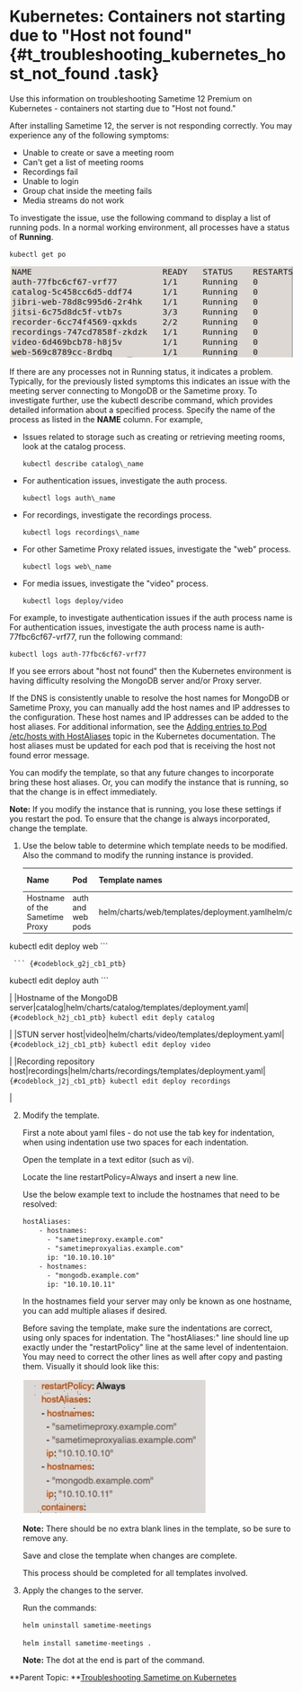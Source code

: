 # Kubernetes: Containers not starting due to "Host not found" {#t_troubleshooting_kubernetes_host_not_found .task}

Use this information on troubleshooting Sametime 12 Premium on Kubernetes - containers not starting due to "Host not found."

After installing Sametime 12, the server is not responding correctly. You may experience any of the following symptoms:

-   Unable to create or save a meeting room
-   Can't get a list of meeting rooms
-   Recordings fail
-   Unable to login
-   Group chat inside the meeting fails
-   Media streams do not work

To investigate the issue, use the following command to display a list of running pods. In a normal working environment, all processes have a status of **Running**.

``` {#codeblock_xdj_cb1_ptb}
kubectl get po
```

![](Images/troubleshoot_kubernetes.png)

If there are any processes not in Running status, it indicates a problem. Typically, for the previously listed symptoms this indicates an issue with the meeting server connecting to MongoDB or the Sametime proxy. To investigate further, use the kubectl describe command, which provides detailed information about a specified process. Specify the name of the process as listed in the **NAME** column. For example,

-   Issues related to storage such as creating or retrieving meeting rooms, look at the catalog process.

    ``` {#codeblock_ezm_11q_twb}
    kubectl describe catalog\_name
    ```

-   For authentication issues, investigate the auth process.

    ``` {#codeblock_qbf_c1q_twb}
    kubectl logs auth\_name
    ```

-   For recordings, investigate the recordings process.

    ``` {#codeblock_w5f_31q_twb}
    kubectl logs recordings\_name
    ```

-   For other Sametime Proxy related issues, investigate the "web" process.

    ``` {#codeblock_edt_vyf_xwb}
    kubectl logs web\_name
    ```

-   For media issues, investigate the "video" process.

    ``` {#codeblock_dsl_xyf_xwb}
    kubectl logs deploy/video
    ```


For example, to investigate authentication issues if the auth process name is For authentication issues, investigate the auth process name is auth-77fbc6cf67-vrf77, run the following command:

``` {#codeblock_a2j_cb1_ptb}
kubectl logs auth-77fbc6cf67-vrf77
```

If you see errors about "host not found" then the Kubernetes environment is having difficulty resolving the MongoDB server and/or Proxy server.

If the DNS is consistently unable to resolve the host names for MongoDB or Sametime Proxy, you can manually add the host names and IP addresses to the configuration. These host names and IP addresses can be added to the host aliases. For additional information, see the [Adding entries to Pod /etc/hosts with HostAliases](https://kubernetes.io/docs/concepts/services-networking/add-entries-to-pod-etc-hosts-with-host-aliases/) topic in the Kubernetes documentation. The host aliases must be updated for each pod that is receiving the host not found error message.

You can modify the template, so that any future changes to incorporate bring these host aliases. Or, you can modify the instance that is running, so that the change is in effect immediately.

**Note:** If you modify the instance that is running, you lose these settings if you restart the pod. To ensure that the change is always incorporated, change the template.

1.  Use the below table to determine which template needs to be modified. Also the command to modify the running instance is provided.

    |Name|Pod|Template names|Command to modify running instance.|
    |----|---|--------------|-----------------------------------|
    |Hostname of the Sametime Proxy|auth and web pods|helm/charts/web/templates/deployment.yamlhelm/charts/auth/templates/deployment.yaml|    ``` {#codeblock_f2j_cb1_ptb}
kubectl edit deploy web
    ```

     ``` {#codeblock_g2j_cb1_ptb}
kubectl edit deploy auth
    ```

|
    |Hostname of the MongoDB server|catalog|helm/charts/catalog/templates/deployment.yaml|    ``` {#codeblock_h2j_cb1_ptb}
kubectl edit deply catalog
    ```

|
    |STUN server host|video|helm/charts/video/templates/deployment.yaml|    ``` {#codeblock_i2j_cb1_ptb}
kubectl edit deploy video
    ```

|
    |Recording repository host|recordings|helm/charts/recordings/templates/deployment.yaml|    ``` {#codeblock_j2j_cb1_ptb}
kubectl edit deploy recordings
    ```

|

2.  Modify the template.

    First a note about yaml files - do not use the tab key for indentation, when using indentation use two spaces for each indentation.

    Open the template in a text editor \(such as vi\).

    Locate the line restartPolicy=Always and insert a new line.

    Use the below example text to include the hostnames that need to be resolved:

    ``` {#codeblock_k2j_cb1_ptb}
    hostAliases:
        - hostnames:
          - "sametimeproxy.example.com"
          - "sametimeproxyalias.example.com"
          ip: "10.10.10.10"
        - hostnames:
          - "mongodb.example.com"
          ip: "10.10.10.11"
    ```

    In the hostnames field your server may only be known as one hostname, you can add multiple aliases if desired.

    Before saving the template, make sure the indentations are correct, using only spaces for indentation. The "hostAliases:" line should line up exactly under the "restartPolicy" line at the same level of indententaion. You may need to correct the other lines as well after copy and pasting them. Visually it should look like this:

    ![](Images/restart_policy.png)

    **Note:** There should be no extra blank lines in the template, so be sure to remove any.

    Save and close the template when changes are complete.

    This process should be completed for all templates involved.

3.  Apply the changes to the server.

    Run the commands:

    ``` {#codeblock_m2j_cb1_ptb}
    helm uninstall sametime-meetings
    
    helm install sametime-meetings .
    ```

    **Note:** The dot at the end is part of the command.


**Parent Topic:  **[Troubleshooting Sametime on Kubernetes](t_troubleshooting_sametime_kubernetes.md)

